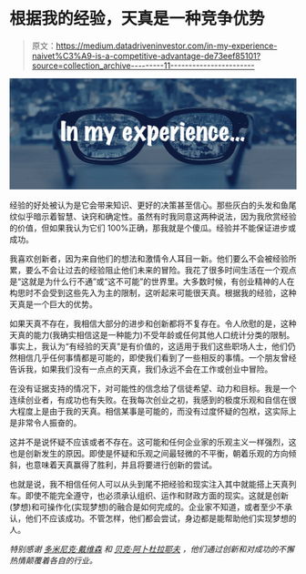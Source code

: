 # 根据我的经验，天真是一种竞争优势

> 原文：<https://medium.datadriveninvestor.com/in-my-experience-naivet%C3%A9-is-a-competitive-advantage-de73eef85101?source=collection_archive---------11----------------------->

![](img/d7731d16dc5db052ac51fb0348ab3485.png)

经验的好处被认为是它会带来知识、更好的决策甚至信心。那些灰白的头发和鱼尾纹似乎暗示着智慧、诀窍和确定性。虽然有时我同意这两种说法，因为我欣赏经验的价值，但如果我认为它们 100%正确，那我就是个傻瓜。经验并不能保证进步或成功。

我喜欢创新者，因为来自他们的想法和激情令人耳目一新。他们要么不会被经验所累，要么不会让过去的经验阻止他们未来的冒险。我花了很多时间生活在一个观点是“这就是为什么行不通”或“这不可能”的世界里。大多数时候，有创业精神的人在构思时不会受到这些先入为主的限制，这听起来可能很天真。根据我的经验，这种天真是一个巨大的优势。

如果天真不存在，我相信大部分的进步和创新都将不复存在。令人欣慰的是，这种天真的能力(我确实相信这是一种能力)不受年龄或任何其他人口统计分类的限制。事实上，我认为“有经验的天真”是有价值的，这适用于我们这些职场人士，他们仍然相信几乎任何事情都是可能的，即使我们看到了一些相反的事情。一个朋友曾经告诉我，如果我们没有一点点的天真，我们永远不会在工作或创业中冒险。

在没有证据支持的情况下，对可能性的信念给了信徒希望、动力和目标。我是一个连续创业者，有成功也有失败。在我每次创业之初，我感到的极度乐观和自信在很大程度上是由于我的天真。相信某事是可能的，而没有过度怀疑的包袱，这实际上是非常令人振奋的。

这并不是说怀疑不应该或者不存在。这可能和任何企业家的乐观主义一样强烈，这也是创新发生的原因。即使是怀疑和乐观之间最轻微的不平衡，朝着乐观的方向倾斜，也意味着天真赢得了胜利，并且将要进行创新的尝试。

也就是说，我不相信任何人可以从头到尾不把经验和现实注入其中就能搭上天真列车。即使不能完全遵守，也必须承认组织、运作和财政方面的现实。这就是创新(梦想)和可操作化(实现梦想)的融合是如何完成的。企业家不知道，或者至少不承认，他们不应该成功。不管怎样，他们都会尝试，身边都是能帮助他们实现梦想的人。

*特别感谢* [*多米尼克·戴维森*](https://www.linkedin.com/in/dominiquedavison/) *和* [*贝克·阿卜杜拉耶夫*](https://www.linkedin.com/in/bekabdullayev/) *，他们通过创新和对成功的不懈热情颠覆着各自的行业。*